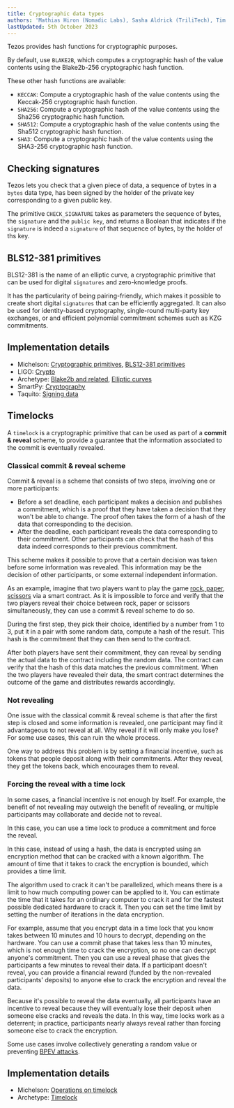 ```yaml
---
title: Cryptographic data types
authors: 'Mathias Hiron (Nomadic Labs), Sasha Aldrick (TriliTech), Tim McMackin (TriliTech)'
lastUpdated: 5th October 2023
---
```


Tezos provides hash functions for cryptographic purposes.

By default, use `BLAKE2B`, which computes a cryptographic hash of the value contents using the Blake2b-256 cryptographic hash function.

These other hash functions are available:

- `KECCAK`: Compute a cryptographic hash of the value contents using the Keccak-256 cryptographic hash function.
- `SHA256`: Compute a cryptographic hash of the value contents using the Sha256 cryptographic hash function.
- `SHA512`: Compute a cryptographic hash of the value contents using the Sha512 cryptographic hash function.
- `SHA3`: Compute a cryptographic hash of the value contents using the SHA3-256 cryptographic hash function.

## Checking signatures

Tezos lets you check that a given piece of data, a sequence of bytes in a `bytes` data type, has been signed by the holder of the private key corresponding to a given public key.

The primitive `CHECK_SIGNATURE` takes as parameters the sequence of bytes, the `signature` and the `public key`, and returns a Boolean that indicates if the `signature` is indeed a `signature` of that sequence of bytes, by the holder of ths key.

## BLS12-381 primitives

BLS12-381 is the name of an elliptic curve, a cryptographic primitive that can be used for digital `signatures` and zero-knowledge proofs.

It has the particularity of being pairing-friendly, which makes it possible to create short digital `signatures` that can be efficiently aggregated.
It can also be used for identity-based cryptography, single-round multi-party key exchanges, or and efficient polynomial commitment schemes such as KZG commitments.

## Implementation details

- Michelson: [Cryptographic primitives](https://tezos.gitlab.io/active/michelson.html#cryptographic-primitives), [BLS12-381 primitives](https://tezos.gitlab.io/active/michelson.html#bls12-381-primitives)
- LIGO: [Crypto](https://ligolang.org/docs/reference/crypto-reference)
- Archetype: [Blake2b and related](https://archetype-lang.org/docs/reference/expressions/builtins#blake2b%28b%20:%20bytes%29), [Elliptic curves](https://archetype-lang.org/docs/language-basics/crypto#elliptic-curves)
- SmartPy: [Cryptography](https://smartpy.io/manual/scenarios/cryptography#cryptography)
- Taquito: [Signing data](https://tezostaquito.io/docs/signing/)

## Timelocks

A `timelock` is a cryptographic primitive that can be used as part of a **commit & reveal** scheme, to provide a guarantee that the information associated to the commit is eventually revealed.

### Classical commit & reveal scheme

Commit & reveal is a scheme that consists of two steps, involving one or more participants:

- Before a set deadline, each participant makes a decision and publishes a commitment, which is a proof that they have taken a decision that they won't be able to change.
The proof often takes the form of a hash of the data that corresponding to the decision.
- After the deadline, each participant reveals the data corresponding to their commitment.
Other participants can check that the hash of this data indeed corresponds to their previous commitment.

This scheme makes it possible to prove that a certain decision was taken before some information was revealed.
This information may be the decision of other participants, or some external independent information.

As an example, imagine that two players want to play the game [rock, paper, scissors](https://en.wikipedia.org/wiki/Rock_paper_scissors) via a smart contract.
As it is impossible to force and verify that the two players reveal their choice between rock, paper or scissors simultaneously, they can use a commit & reveal scheme to do so.

During the first step, they pick their choice, identified by a number from 1 to 3, put it in a pair with some random data, compute a hash of the result.
This hash is the commitment that they can then send to the contract.

After both players have sent their commitment, they can reveal by sending the actual data to the contract including the random data.
The contract can verify that the hash of this data matches the previous commitment.
When the two players have revealed their data, the smart contract determines the outcome of the game and distributes rewards accordingly.

### Not revealing

One issue with the classical commit & reveal scheme is that after the first step is closed and some information is revealed, one participant may find it advantageous to not reveal at all.
Why reveal if it will only make you lose? For some use cases, this can ruin the whole process.

One way to address this problem is by setting a financial incentive, such as tokens that people deposit along with their commitments.
After they reveal, they get the tokens back, which encourages them to reveal.

### Forcing the reveal with a time lock

In some cases, a financial incentive is not enough by itself.
For example, the benefit of not revealing may outweigh the benefit of revealing, or multiple participants may collaborate and decide not to reveal.

In this case, you can use a time lock to produce a commitment and force the reveal.

In this case, instead of using a hash, the data is encrypted using an encryption method that can be cracked with a known algorithm.
The amount of time that it takes to crack the encryption is bounded, which provides a time limit.

The algorithm used to crack it can't be parallelized, which means there is a limit to how much computing power can be applied to it.
You can estimate the time that it takes for an ordinary computer to crack it and for the fastest possible dedicated hardware to crack it.
Then you can set the time limit by setting the number of iterations in the data encryption.

For example, assume that you encrypt data in a time lock that you know takes between 10 minutes and 10 hours to decrypt, depending on the hardware.
You can use a commit phase that takes less than 10 minutes, which is not enough time to crack the encryption, so no one can decrypt anyone's commitment.
Then you can use a reveal phase that gives the participants a few minutes to reveal their data.
If a participant doesn't reveal, you can provide a financial reward (funded by the non-revealed participants' deposits) to anyone else to crack the encryption and reveal the data.

Because it's possible to reveal the data eventually, all participants have an incentive to reveal because they will eventually lose their deposit when someone else cracks and reveals the data.
In this way, time locks work as a deterrent; in practice, participants nearly always reveal rather than forcing someone else to crack the encryption.

Some use cases involve collectively generating a random value or preventing [BPEV attacks](https://opentezos.com/smart-contracts/avoiding-flaws/#6-not-protecting-against-bots-bpev-attacks).

## Implementation details

- Michelson: [Operations on timelock](https://tezos.gitlab.io/active/michelson.html#operations-on-timelock)
- Archetype: [Timelock](https://archetype-lang.org/docs/language-basics/crypto#timelock)

